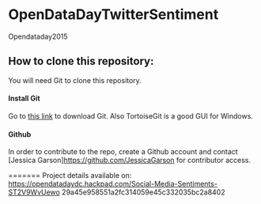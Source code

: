 # OpenDataDayTwitterSentiment
Opendataday2015


## How to clone this repository:
You will need Git to clone this repository.
#### Install Git
Go to [this link](http://git-scm.com/) to download Git.
Also TortoiseGit is a good GUI for Windows.
#### Github
In order to contribute to the repo, create a Github account and contact [Jessica Garson]https://github.com/JessicaGarson for contributor access.

=======
Project details available on:
https://opendatadaydc.hackpad.com/Social-Media-Sentiments-ST2V9WvUewo
29a45e958551a2fc314059e45c332035bc2a8402
